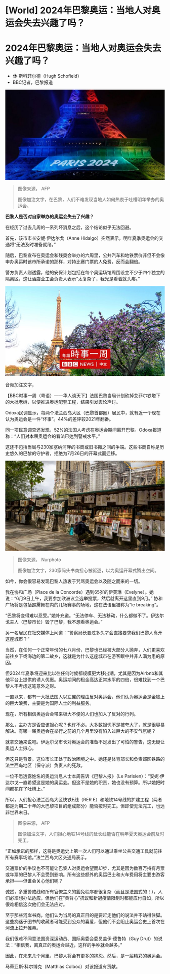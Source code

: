 # [World] 2024年巴黎奥运：当地人对奥运会失去兴趣了吗？

#  2024年巴黎奥运：当地人对奥运会失去兴趣了吗？

  * 休·斯科菲尔德（Hugh Schofield） 
  * BBC记者，巴黎报道 


![The Eiffel Tower](_131886934_gettyimages-633698130.jpg)

> 图像来源，  AFP
>
> 图像加注文字，在巴黎，人们不难发现当地人如何热衷于吐槽明年举办的奥运会。

**巴黎人是否对自家举办的奥运会失去了兴趣？**

在经历了过去几周的一系列坏消息之后，这个结论似乎无法回避。

首先，该市市长安妮·伊达尔戈（Anne Hidalgo）突然表示，明年夏季奥运会的交通将“无法及时准备就绪。”

随后，巴黎宣布在奥运会和残奥会举办的六周里，公共汽车和地铁票价非但不会像申办奥运时该市所承诺的那样，对持比赛门票的人免费，反而会翻倍。

警方负责人则透露，他的安保计划包括在每个奥运场馆周围设立不少于四个独立的隔离区，这让酒店业工会负责人表示“太复杂了，我光是看着就头疼。”

![](p0c6v186.jpg)

音频加注文字，

【BBC时事一周（粤语）——华人谈天下】法国巴黎当局计划砍掉艾菲尔铁塔下的大批老树，以便推进奥运配套工程，结果引发舆论声讨。

Odoxa民调显示，每两个法兰西岛大区（巴黎首都圈）居民中，就有近一个现在认为奥运会是一件“坏事”。44%的差评较2021年翻番。

同一项民意调查还发现，52%的法国人考虑在奥运会期间离开巴黎。Odoxa报道称：“人们对本届奥运会的看法已达到警戒水平。”

这还不包括当局与230家塞纳河畔的书商或旧书摊之间的争端。这些书商自称是历史悠久的巴黎的守护者，拒绝为7月26日的开幕式而迁移。

![Booksellers on the Seine](_131890569_gettyimages-1570577627-1.jpg)

> 图像来源，  Nurphoto
>
> 图像加注文字，230家码头书商担心被驱逐，以为奥运开幕式腾出空间。

如今，你会很容易发现巴黎人热衷于咒骂奥运会以及随之而来的一切。

我在协和广场（Place de la Concorde）遇到65岁的伊芙琳（Evelyne）。她说：“6月9日上午，我要参加欧洲议会选举投票，然后就离开这里直到9月。” 协和广场将是包括霹雳舞在内的几场赛事的场地，这在法语里被称为“le breaking”。

“巴黎将变得难以忍受。”她补充道。“无法停车、无法移动，什么都做不了。伊达尔戈夫人（巴黎市长）毁了巴黎，我不想看奥运会。”

另一名居民在社交媒体上问道：“警察局长要过多久才会直接要求我们巴黎人离开这座城市？”

当然，在任何一个正常年份的七八月份，巴黎也已经被大部分人抛弃，人们更喜欢前往乡下或海边的第二故乡，这就是为什么这座城市在游客眼中并非人满为患的原因。

但2024年夏季将迎来比以往任何时候都规模更大移出潮，尤其是因为Airbnb和其他平台上提供的诱人优惠。奥运期间的租金高达正常水平的四倍，很难找到一个巴黎人不考虑这笔意外之财。

一直以来，都有一大批法国人以左翼的理由反对奥运会，他们认为奥运会是金钱上的巨大浪费，主要是为国际人士的利益服务。

现在，所有相信奥运会会带来极大不便的人们也加入了反对的行列。

那么，主办方是否应该担心呢？也许不必。大多数担忧不是被夸大了，就是很容易解决。有哪一届奥运会在举行之前的几个月里没有陷入过巨大的不安气氛呢？

就拿交通来说吧。伊达尔戈市长对奥运会的准备不足发出了可怕的警告，这无疑让奥运人士揪心。

但这只是背景。这位市长正处于政治困境之中。她还是体育部长和负责郊区铁路的法兰西岛地区（保守派）负责人的死敌。

一位不愿透露姓名的奥运消息人士本周告诉《巴黎人报》（Le Parisien）：“安妮·伊达尔戈一直希望这是她的奥运会。但这不是她的职责，她也没有预算。所以她把时间都花在了吐槽上。”

所以，人们担心法兰西岛大区快铁E线（RER E）和地铁14号线的扩建工程（两者都是为期二十年的大巴黎项目的组成部分）能否按时完工。但即使无法完工，也远非世界末日。

> 图像来源，  AFP
>
> 图像加注文字，人们担心地铁14号线的延长线能否在明年夏天奥运会前及时完工。

“正如承诺的那样，这将是奥运史上第一次人们可以通过乘坐公共交通工具就前往所有赛事场馆。”法兰西岛大区交通局表示。

交通票价的争议也不可能让巴黎人对奥运会望而却步，尤其是因为数百万持有月票或年票的巴黎人不会受到影响。所有这些额外的奥运巴士和火车费用将主要由游客承担——但谁会关心他们呢？

诚然，多重警戒线和所有官僚主义的豁免程序都很复杂（而且是法国式的！），人们必须想办法适应，但他们在“黄背心”抗议和新冠疫情限制时都能应付自如，所以很难相信这次他们会无法应对。

至于那些河岸书商，他们认为当局的真正目的是要赶走他们的说法并不站得住脚。这些痴迷于图书的收藏者可能受到公众的喜爱，但他们不会阻止奥运会史上首次在河流上拉开帷幕。

我们很难不同意法国资深运动员、国际奥委会委员盖伊·德鲁特（Guy Drut）的说法：“相信我，离真正的奥运会越近，这样的争吵就会越多。”

因此，在未来几个月里，巴黎人将会有更多的抱怨。然后，是一届精彩的奥运会。

马蒂亚斯·科尔博克（Matthias Colboc）对该报道有贡献。


